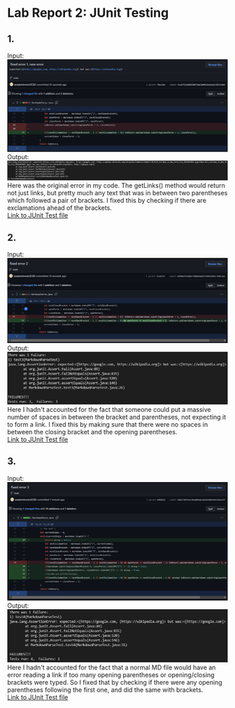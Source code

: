 # Lab Report 2: JUnit Testing
## 1. 
Input:<br>
![](img2/Change1.PNG)<br>
Output:<br>
![](img2/Output1.PNG)<br>
Here was the original error in my code. The getLinks() method would return not just links, but pretty much any text that was in between two parentheses which followed a pair of brackets. I fixed this by checking if there are exclamations ahead of the brackets.<br>
[Link to JUnit Test file](https://github.com/aradomirovicUCSD/markdown-parse/commit/0539a25147ff4243aa183070b9a8798f2a09c1ff#diff-c4d343f38cf62ed2fa12aa0d52021ed9da6fca82b64a80fec22a750f40e114b1)<br>
## 2. 
Input:<br>
![](img2/Change2.PNG)<br>
Output:<br>
![](img2/Output2.PNG)<br>
Here I hadn't accounted for the fact that someone could put a massive number of spaces in between the bracket and parentheses, not expecting it to form a link. I fixed this by making sure that there were no spaces in between the closing bracket and the opening parentheses.<br>
[Link to JUnit Test file](https://github.com/aradomirovicUCSD/markdown-parse/commit/0539a25147ff4243aa183070b9a8798f2a09c1ff#diff-c4d343f38cf62ed2fa12aa0d52021ed9da6fca82b64a80fec22a750f40e114b1)<br>
## 3. 
Input:<br>
![](img2/Change3.PNG)<br>
Output:<br>
![](img2/Output3.PNG)<br>
Here I hadn't accounted for the fact that a normal MD file would have an error reading a link if too many opening parentheses or opening/closing brackets were typed. So I fixed that by checking if there were any opening parentheses following the first one, and did the same with brackets.<br>
[Link to JUnit Test file](https://github.com/aradomirovicUCSD/markdown-parse/blob/main/MarkdownParseTest.java)
